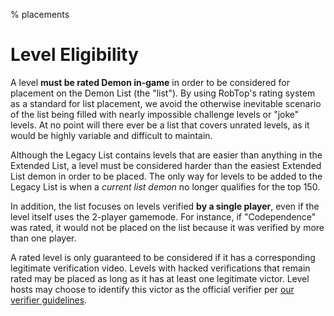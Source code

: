 % placements

<div class='panel fade js-scroll-anim' data-anim='fade'>

# Level Eligibility

A level **must be rated Demon in-game** in order to be considered for placement on the Demon List (the "list"). By using RobTop's rating system as a standard for list placement, we avoid the otherwise inevitable scenario of the list being filled with nearly impossible challenge levels or "joke" levels. At no point will there ever be a list that covers unrated levels, as it would be highly variable and difficult to maintain. 

Although the Legacy List contains levels that are easier than anything in the Extended List, a level must be considered harder than the easiest Extended List demon in order to be placed. The only way for levels to be added to the Legacy List is when a *current list demon* no longer qualifies for the top 150. 

In addition, the list focuses on levels verified **by a single player**, even if the level itself uses the 2-player gamemode. For instance, if "Codependence" was rated, it would not be placed on the list because it was verified by more than one player. 

A rated level is only guaranteed to be considered if it has a corresponding legitimate verification video. Levels with hacked verifications that remain rated may be placed as long as it has at least one legitimate victor. Level hosts may choose to identify this victor as the official verifier per [our verifier guidelines](/guidelines/listplacements/#creators).


</div>
